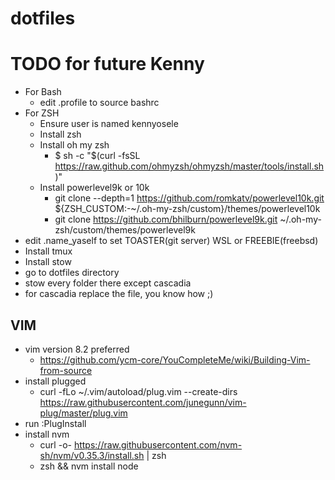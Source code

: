 # dotfiles
# TODO for future Kenny
- For Bash
  - edit .profile to source bashrc
- For ZSH
  - Ensure user is named kennyosele
  - Install zsh
  - Install oh my zsh 
    - $ sh -c "$(curl -fsSL https://raw.github.com/ohmyzsh/ohmyzsh/master/tools/install.sh)"
  - Install powerlevel9k or 10k
    - git clone --depth=1 https://github.com/romkatv/powerlevel10k.git ${ZSH_CUSTOM:-~/.oh-my-zsh/custom}/themes/powerlevel10k
    - git clone https://github.com/bhilburn/powerlevel9k.git ~/.oh-my-zsh/custom/themes/powerlevel9k
 - edit .name_yaself to set TOASTER(git server) WSL or FREEBIE(freebsd)
 - Install tmux
 - Install stow
 - go to dotfiles directory
  - stow every folder there except cascadia
  - for cascadia replace the file, you know how ;)

## VIM 
- vim version 8.2 preferred
  - https://github.com/ycm-core/YouCompleteMe/wiki/Building-Vim-from-source
- install plugged
  - curl -fLo ~/.vim/autoload/plug.vim --create-dirs https://raw.githubusercontent.com/junegunn/vim-plug/master/plug.vim
- run :PlugInstall 
- install nvm 
  - curl -o- https://raw.githubusercontent.com/nvm-sh/nvm/v0.35.3/install.sh | zsh
  - zsh && nvm install node

